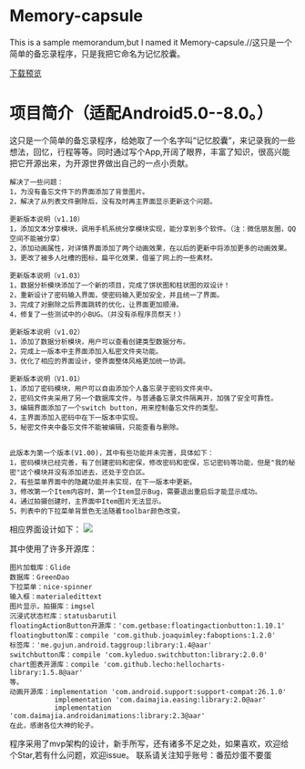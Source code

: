 # Memory-capsule
This is a sample memorandum,but I named it Memory-capsule.//这只是一个简单的备忘录程序，只是我把它命名为记忆胶囊。

[下载预览](https://fir.im/memorycapsule)

项目简介（适配Android5.0--8.0。）
====

这只是一个简单的备忘录程序，给她取了一个名字叫“记忆胶囊”，来记录我的一些想法，回忆，行程等等。同时通过写个App,开阔了眼界，丰富了知识，很高兴能把它开源出来，为开源世界做出自己的一点小贡献。

    解决了一些问题：
    1，为没有备忘文件下的界面添加了背景图片。
    2，解决了从列表文件删除后，没有及时再主界面显示更新这个问题。
    
    更新版本说明（v1.10）
    1，添加文本分享模块，调用手机系统分享模块实现，能分享到多个软件。（注：微信朋友圈，QQ空间不能被分享）
    2，添加动画属性，对详情界面添加了两个动画效果，在以后的更新中将添加更多的动画效果。
    3，更改了被多人吐槽的图标，扁平化效果，借鉴了网上的一些素材。
    
    更新版本说明（v1.03）
    1，数据分析模块添加了一个新的项目，完成了饼状图和柱状图的双设计！
    2，重新设计了密码输入界面，使密码输入更加安全，并且统一了界面。
    3，完成了对删除之后界面跳转的优化，让界面更加顺滑。
    4，修复了一些测试中的小BUG。（并没有杀程序员祭天！）

    更新版本说明（v1.02）
    1，添加了数据分析模块，用户可以查看创建类型数据分布。
    2，完成上一版本中主界面添加入私密文件夹功能。
    3，优化了相应的界面设计，使界面整体风格更加统一协调。

    更新版本说明（V1.01）
    1，添加了密码模块，用户可以自由添加个人备忘录于密码文件夹中。
    2，密码文件夹采用了另一个数据库文件，与普通备忘录文件隔离开，加强了安全可靠性。
    3，编辑界面添加了一个switch button，用来控制备忘文件的类型。
    4，主界面添加入密码中在下一版本中实现。
    5，秘密文件夹中备忘文件不能被编辑，只能查看与删除。
    
 
    此版本为第一个版本(V1.00)，其中有些功能并未完善，具体如下：
    1，密码模块已经完善，有了创建密码和密保，修改密码和密保，忘记密码等功能，但是"我的秘密"这个模块并没有添加进去，还处于空白区。
    2，有些菜单界面中的隐藏功能并未实现，在下一版本中更新。
    3，修改第一个Item内容时，第一个Item显示Bug，需要退出重启后才能显示成功。
    4，通过拍摄创建时，主界面中Item图片无法显示。
    5，列表中的下拉菜单背景色无法随着toolbar颜色改变。

相应界面设计如下：
![](https://github.com/zqljintu/Memory-capsule/blob/master/ReadMe_Image/0001.png)

其中使用了许多开源库：

    图片加载库：Glide
    数据库：GreenDao
    下拉菜单：nice-spinner
    输入框：materialedittext
    图片显示，拍摄库：imgsel
    沉浸式状态栏库：statusbarutil
    floatingActionButton开源库：'com.getbase:floatingactionbutton:1.10.1'
    floatingbutton库：compile 'com.github.joaquimley:faboptions:1.2.0'
    标签库：'me.gujun.android.taggroup:library:1.4@aar'
    switchbutton库：compile 'com.kyleduo.switchbutton:library:2.0.0'
    chart图表开源库：compile 'com.github.lecho:hellocharts-library:1.5.8@aar'
    等。
    动画开源库：implementation 'com.android.support:support-compat:26.1.0'
               implementation 'com.daimajia.easing:library:2.0@aar'
               implementation 'com.daimajia.androidanimations:library:2.3@aar'
    在此，感谢各位大神的轮子。
    
 程序采用了mvp架构的设计，新手所写，还有诸多不足之处，如果喜欢，欢迎给个Star,若有什么问题，欢迎issue。
 联系请关注知乎账号：番茄炒蛋不要蛋
 
    
